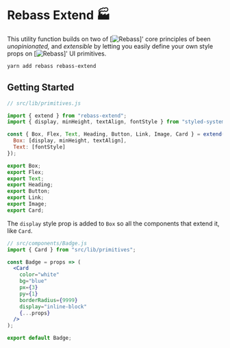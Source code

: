 # Rebass Extend 🏭

This utility function builds on two of [![Rebass][rebass]]' core principles of been _unopinionated,_ and _extensible_ by letting you easily define your own style props on [![Rebass][rebass]]' UI primitives.

[rebass]: https://rebassjs.org

```sh
yarn add rebass rebass-extend
```

## Getting Started

```js
// src/lib/primitives.js

import { extend } from "rebass-extend";
import { display, minHeight, textAlign, fontStyle } from "styled-system";

const { Box, Flex, Text, Heading, Button, Link, Image, Card } = extend({
  Box: [display, minHeight, textAlign],
  Text: [fontStyle]
});

export Box;
export Flex;
export Text;
export Heading;
export Button;
export Link;
export Image;
export Card;
```

The `display` style prop is added to `Box` so all the components that extend it,
like `Card`.

```jsx
// src/components/Badge.js
import { Card } from "src/lib/primitives";

const Badge = props => (
  <Card
    color="white"
    bg="blue"
    px={3}
    py={1}
    borderRadius={9999}
    display="inline-block"
    {...props}
  />
);

export default Badge;
```
